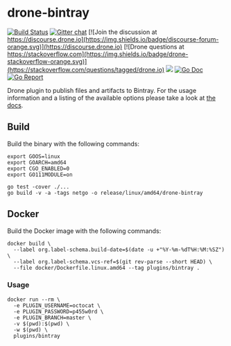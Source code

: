 # drone-bintray

[![Build Status](http://cloud.drone.io/api/badges/drone-plugins/drone-bintray/status.svg)](http://cloud.drone.io/drone-plugins/drone-bintray)
[![Gitter chat](https://badges.gitter.im/drone/drone.png)](https://gitter.im/drone/drone)
[![Join the discussion at https://discourse.drone.io](https://img.shields.io/badge/discourse-forum-orange.svg)](https://discourse.drone.io)
[![Drone questions at https://stackoverflow.com](https://img.shields.io/badge/drone-stackoverflow-orange.svg)](https://stackoverflow.com/questions/tagged/drone.io)
[![](https://images.microbadger.com/badges/image/plugins/bintray.svg)](https://microbadger.com/images/plugins/bintray "Get your own image badge on microbadger.com")
[![Go Doc](https://godoc.org/github.com/drone-plugins/drone-bintray?status.svg)](http://godoc.org/github.com/drone-plugins/drone-bintray)
[![Go Report](https://goreportcard.com/badge/github.com/drone-plugins/drone-bintray)](https://goreportcard.com/report/github.com/drone-plugins/drone-bintray)

Drone plugin to publish files and artifacts to Bintray. For the usage information and a listing of the available options please take a look at [the docs](http://plugins.drone.io/drone-plugins/drone-bintray/).

## Build

Build the binary with the following commands:

```
export GOOS=linux
export GOARCH=amd64
export CGO_ENABLED=0
export GO111MODULE=on

go test -cover ./...
go build -v -a -tags netgo -o release/linux/amd64/drone-bintray
```

## Docker

Build the Docker image with the following commands:

```
docker build \
  --label org.label-schema.build-date=$(date -u +"%Y-%m-%dT%H:%M:%SZ") \
  --label org.label-schema.vcs-ref=$(git rev-parse --short HEAD) \
  --file docker/Dockerfile.linux.amd64 --tag plugins/bintray .
```

### Usage

```
docker run --rm \
  -e PLUGIN_USERNAME=octocat \
  -e PLUGIN_PASSWORD=p455w0rd \
  -e PLUGIN_BRANCH=master \
  -v $(pwd):$(pwd) \
  -w $(pwd) \
  plugins/bintray
```
